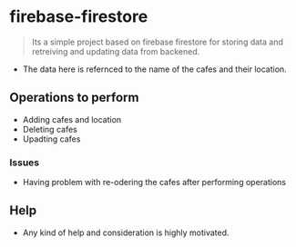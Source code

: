 # firebase-firestore
> Its a simple project based on firebase firestore for storing data and retreiving and updating data from backened.
* The data here is refernced to the name of the cafes and their location.

## Operations to perform
* Adding cafes and location
* Deleting cafes
* Upadting cafes

### Issues
* Having problem with re-odering the cafes after performing operations

## Help
* Any kind of help and consideration is highly motivated.
